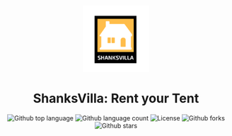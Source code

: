 <div align="center" id="top"> 
  <img src="https://github.com/SahilHemnani777/ShanksVilla/blob/main/app/src/main/res/drawable/logo_new.png" alt="EShopee: Flutter eCommerce App" width="150" height="150"/>

<h1 align="center">ShanksVilla: Rent your Tent</h1>

<p align="center">
  <img alt="Github top language" src="https://img.shields.io/github/languages/top/SahilHemnani777/ShanksVilla?color=56BEB8">

  <img alt="Github language count" src="https://img.shields.io/github/languages/count/SahilHemnani777/ShanksVilla?color=56BEB8">

  <!--<img alt="Repository size" src="https://img.shields.io/github/repo-size/SahilHemnani777/ShanksVilla?color=56BEB8"> -->

  <img alt="License" src="https://img.shields.io/github/license/SahilHemnani777/ShanksVilla?color=56BEB8">

  <img alt="Github forks" src="https://img.shields.io/github/forks/SahilHemnani777/ShanksVilla?color=56BEB8" />

  <img alt="Github stars" src="https://img.shields.io/github/stars/SahilHemnani777/ShanksVilla?color=56BEB8" /> 
</p>
